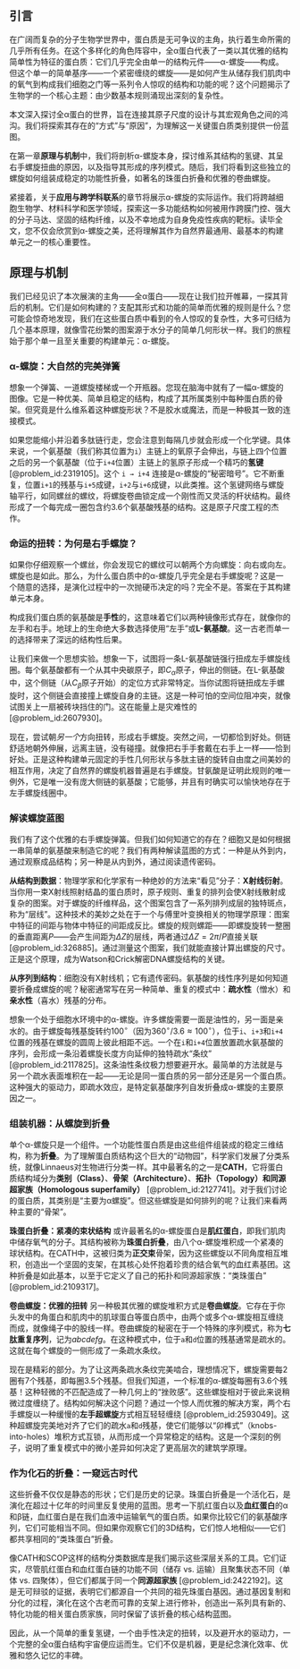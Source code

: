 ## 引言
在广阔而复杂的分子生物学世界中，蛋白质是无可争议的主角，执行着生命所需的几乎所有任务。在这个多样化的角色阵容中，全α蛋白代表了一类以其优雅的结构简单性为特征的蛋白质：它们几乎完全由单一的结构元件——α-螺旋——构成。但这个单一的简单基序——一个紧密缠绕的螺旋——是如何产生从储存我们肌肉中的氧气到构成我们细胞之门等一系列令人惊叹的结构和功能的呢？这个问题揭示了生物学的一个核心主题：由少数基本规则涌现出深刻的复杂性。

本文深入探讨全α蛋白的世界，旨在连接其原子尺度的设计与其宏观角色之间的鸿沟。我们将探索其存在的“方式”与“原因”，为理解这一关键蛋白质类别提供一份蓝图。

在第一章**原理与机制**中，我们将剖析α-螺旋本身，探讨维系其结构的氢键、其呈右手螺旋扭曲的原因，以及指导其形成的序列模式。随后，我们将看到这些独立的螺旋如何组装成稳定的功能性折叠，如著名的珠蛋白折叠和优雅的卷曲螺旋。

紧接着，关于**应用与跨学科联系**的章节将展示α-螺旋的实际运作。我们将跨越细胞生物学、材料科学和医学领域，探索这一多功能结构如何被用作跨膜门控、强大的分子马达、坚固的结构纤维，以及不幸地成为自身免疫性疾病的靶标。读毕全文，您不仅会欣赏到α-螺旋之美，还将理解其作为自然界最通用、最基本的构建单元之一的核心重要性。

## 原理与机制

我们已经见识了本次展演的主角——全α蛋白——现在让我们拉开帷幕，一探其背后的机制。它们是如何构建的？支配其形式和功能的简单而优雅的规则是什么？您可能会惊奇地发现，我们在这些蛋白质中看到的令人惊叹的复杂性，大多可归结为几个基本原理，就像雪花纷繁的图案源于水分子的简单几何形状一样。我们的旅程始于那个单一且至关重要的构建单元：α-螺旋。

### α-螺旋：大自然的完美弹簧

想象一个弹簧、一道螺旋楼梯或一个开瓶器。您现在脑海中就有了一幅α-螺旋的图像。它是一种优美、简单且稳定的结构，构成了其所属类别中每种蛋白质的骨架。但究竟是什么维系着这种螺旋形状？不是胶水或魔法，而是一种极其一致的连接模式。

如果您能缩小并沿着多肽链行走，您会注意到每隔几步就会形成一个化学键。具体来说，一个氨基酸（我们称其位置为`i`）主链上的氧原子会伸出，与链上四个位置之后的另一个氨基酸（位于`i+4`位置）主链上的氢原子形成一个精巧的**氢键** [@problem_id:2319105]。这个 `i → i+4` 连接是α-螺旋的“秘密暗号”。它不断重复，位置`i+1`的残基与`i+5`成键，`i+2`与`i+6`成键，以此类推。这个氢键网络与螺旋轴平行，如同螺丝的螺纹，将螺旋卷曲锁定成一个刚性而又灵活的杆状结构。最终形成了一个每完成一圈包含约$3.6$个氨基酸残基的结构。这是原子尺度工程的杰作。

### 命运的扭转：为何是右手螺旋？

如果你仔细观察一个螺丝，你会发现它的螺纹可以朝两个方向螺旋：向右或向左。螺旋也是如此。那么，为什么蛋白质中的α-螺旋几乎完全是右手螺旋呢？这是一个随意的选择，是演化过程中的一次抛硬币决定的吗？完全不是。答案在于其构建单元本身。

构成我们蛋白质的氨基酸是**手性**的，这意味着它们以两种镜像形式存在，就像你的左手和右手。地球上的生命绝大多数选择使用“左手”或**L-氨基酸**。这一古老而单一的选择带来了深远的结构性后果。

让我们来做一个思想实验。想象一下，试图将一条L-氨基酸链强行扭成左手螺旋线圈。每个氨基酸都有一个从其中央碳原子，即$C_{\alpha}$原子，伸出的侧链。在L-氨基酸中，这个侧链（从$C_{\beta}$原子开始）的定位方式非常特定。当你试图将链扭成左手螺旋时，这个侧链会直接撞上螺旋自身的主链。这是一种可怕的空间位阻冲突，就像试图关上一扇被砖块挡住的门。这在能量上是灾难性的 [@problem_id:2607930]。

现在，尝试朝*另一个*方向扭转，形成右手螺旋。突然之间，一切都恰到好处。侧链舒适地朝外伸展，远离主链，没有碰撞。就像把右手手套戴在右手上一样——恰到好处。正是这种构建单元固定的手性几何形状与多肽主链的旋转自由度之间美妙的相互作用，决定了自然界的螺旋机器普遍是右手螺旋。甘氨酸是证明此规则的唯一例外，它是唯一没有庞大侧链的氨基酸；它能够，并且有时确实可以愉快地存在于左手螺旋线圈中。

### 解读螺旋蓝图

我们有了这个优雅的右手螺旋弹簧。但我们如何知道它的存在？细胞又是如何根据一串简单的氨基酸来制造它的呢？我们有两种解读蓝图的方式：一种是从外到内，通过观察成品结构；另一种是从内到外，通过阅读遗传密码。

**从结构到数据**：物理学家和化学家有一种绝妙的方法来“看见”分子：**X射线衍射**。当你用一束X射线照射结晶的蛋白质时，原子规则、重复的排列会使X射线散射成复杂的图案。对于螺旋的纤维样品，这个图案包含了一系列排列成层的独特斑点，称为“层线”。这种技术的美妙之处在于一个与傅里叶变换相关的物理学原理：图案中特征的间距与物体中特征的间距成反比。螺旋的规则螺距——即螺旋旋转一整圈的垂直距离$P$——会产生间距为$\Delta Z$的层线，两者通过$\Delta Z = 2\pi/P$直接关联 [@problem_id:326885]。通过测量这个图案，我们就能直接计算出螺旋的尺寸。正是这个原理，成为Watson和Crick解密DNA螺旋结构的关键。

**从序列到结构**：细胞没有X射线机；它有遗传密码。氨基酸的线性序列是如何知道要折叠成螺旋的呢？秘密通常写在另一种简单、重复的模式中：**疏水性**（憎水）和**亲水性**（喜水）残基的分布。

想象一个处于细胞水环境中的α-螺旋。许多螺旋需要一面是油性的，另一面是亲水的。由于螺旋每残基旋转约$100^{\circ}$（因为$360^{\circ}/3.6 \approx 100^{\circ}$），位于`i`、`i+3`和`i+4`位置的残基在螺旋的圆周上彼此相距不远。一个在`i`和`i+4`位置放置疏水氨基酸的序列，会形成一条沿着螺旋长度方向延伸的独特疏水“条纹” [@problem_id:2117825]。这条油性条纹极力想要避开水。最简单的方法就是与另一个疏水表面堆积在一起——无论是同一蛋白质的另一部分还是另一个蛋白质。这种强大的驱动力，即疏水效应，是特定氨基酸序列自发折叠成α-螺旋的主要原因之一。

### 组装机器：从螺旋到折叠

单个α-螺旋只是一个组件。一个功能性蛋白质是由这些组件组装成的稳定三维结构，称为**折叠**。为了理解蛋白质结构这个巨大的“动物园”，科学家们发展了分类系统，就像Linnaeus对生物进行分类一样。其中最著名的之一是**CATH**，它将蛋白质结构域分为**类别（Class）**、**骨架（Architecture）**、**拓扑（Topology）**和**同源超家族（Homologous superfamily）** [@problem_id:2127741]。对于我们讨论的蛋白质，其类别是“主要为α螺旋”。但这些螺旋是如何排列的呢？让我们来看两种主要的“骨架”。

**珠蛋白折叠：紧凑的束状结构**
或许最著名的α-螺旋蛋白是**肌红蛋白**，即我们肌肉中储存氧气的分子。其结构被称为**珠蛋白折叠**，由八个α-螺旋堆积成一个紧凑的球状结构。在CATH中，这被归类为**正交束**骨架，因为这些螺旋以不同角度相互堆积，创造出一个坚固的支架，在其核心处怀抱着珍贵的结合氧气的血红素基团。这种折叠是如此基本，以至于它定义了自己的拓扑和同源超家族：“类珠蛋白” [@problem_id:2109317]。

**卷曲螺旋：优雅的扭转**
另一种极其优雅的螺旋堆积方式是**卷曲螺旋**。它存在于你头发中的角蛋白和肌肉中的肌球蛋白等蛋白质中，由两个或多个α-螺旋相互缠绕而成，就像绳子中的股线一样。卷曲螺旋的秘密在于一个特殊的序列模式，称为**七肽重复序列**，记为$abcdefg$。在这种模式中，位于`a`和`d`位置的残基通常是疏水的。这就在每个螺旋的一侧形成了一条疏水条纹。

现在是精彩的部分。为了让这两条疏水条纹完美啮合，理想情况下，螺旋需要每2圈有7个残基，即每圈3.5个残基。但我们知道，一个标准的α-螺旋每圈有3.6个残基！这种轻微的不匹配造成了一种几何上的“挫败感”。这些螺旋相对于彼此来说稍微过度缠绕了。结构如何解决这个问题？通过一个惊人而优雅的解决方案，两个右手螺旋以一种缓慢的**左手超螺旋**方式相互轻轻缠绕 [@problem_id:2593049]。这种超螺旋完美地对齐了它们的疏水`a`和`d`残基，使它们能够以“卯榫式”（knobs-into-holes）堆积方式互锁，从而形成一个异常稳定的结构。这是一个深刻的例子，说明了重复模式中的微小差异如何决定了更高层次的建筑学原理。

### 作为化石的折叠：一窥远古时代

这些折叠不仅仅是静态的形状；它们是历史的记录。珠蛋白折叠是一个活化石，是演化在超过十亿年的时间里反复使用的蓝图。思考一下肌红蛋白以及**血红蛋白**的α和β链，血红蛋白是在我们血液中运输氧气的蛋白质。如果你比较它们的氨基酸序列，它们可能相当不同。但如果你观察它们的3D结构，它们惊人地相似——它们都共享相同的“类珠蛋白”折叠。

像CATH和SCOP这样的结构分类数据库是我们揭示这些深层关系的工具。它们证实，尽管肌红蛋白和血红蛋白链的功能不同（储存 vs. 运输）且聚集状态不同（单体 vs. 四聚体），但它们都属于同一个**同源超家族** [@problem_id:2422192]。这是无可辩驳的证据，表明它们都源自一个共同的祖先珠蛋白基因。通过基因复制和分化的过程，演化在这个古老而可靠的支架上进行修补，创造出一系列具有新的、特化功能的相关蛋白质家族，同时保留了该折叠的核心结构蓝图。

因此，从一个简单的重复氢键，一个由手性决定的扭转，以及避开水的驱动力，一个完整的全α蛋白结构宇宙便应运而生。它们不仅是机器，更是纪念演化效率、优雅和悠久记忆的丰碑。

